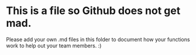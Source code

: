 # This is a file so Github does not get mad.
Please add your own .md files in this folder to document how your functions work to help out your team members. :)
